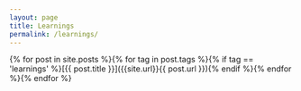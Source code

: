 ```yaml
---
layout: page
title: Learnings
permalink: /learnings/
---
```


{% for post in site.posts %}{% for tag in post.tags %}{% if tag == 'learnings' %}[{{ post.title }}]({{site.url}}{{ post.url }}){% endif %}{% endfor %}{% endfor %}
